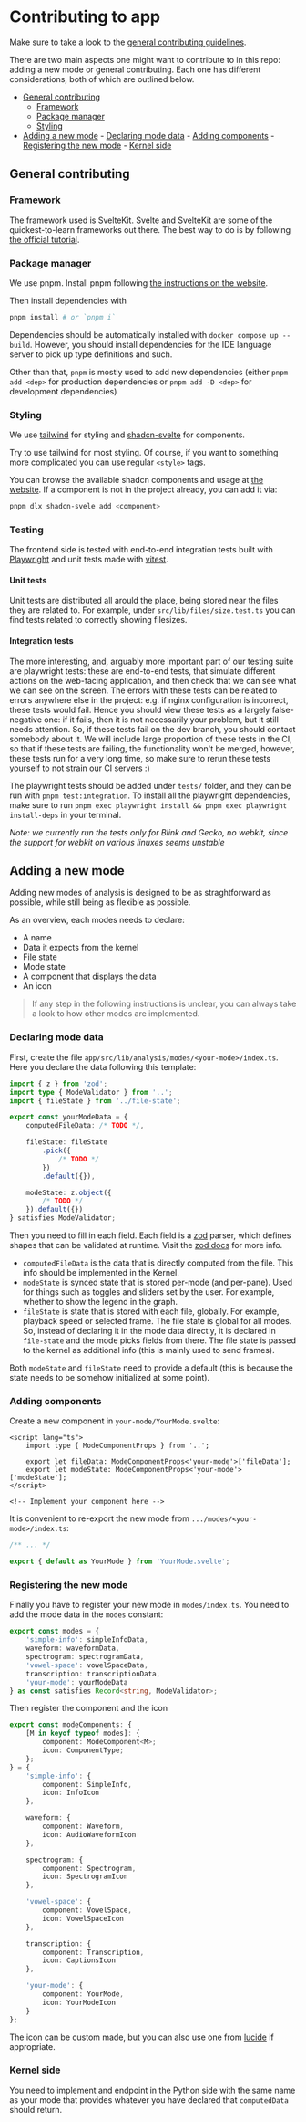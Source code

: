 # Contributing to app

Make sure to take a look to the [general contributing guidelines](../CONTRIBUTING.md).

There are two main aspects one might want to contribute to in this repo: adding a new mode or general contributing. Each one has different considerations, both of which are outlined below.

<!--toc:start-->

- [General contributing](#general-contributing)
  - [Framework](#framework)
  - [Package manager](#package-manager)
  - [Styling](#styling)
- [Adding a new mode](#adding-a-new-mode) - [Declaring mode data](#declaring-mode-data) - [Adding components](#adding-components) - [Registering the new mode](#registering-the-new-mode) - [Kernel side](#kernel-side)
<!--toc:end-->

## General contributing

### Framework

The framework used is SvelteKit. Svelte and SvelteKit are some of the quickest-to-learn frameworks out there. The best way to do is by following [the official tutorial](https://learn.svelte.dev).

### Package manager

We use pnpm. Install pnpm following [the instructions on the website](https://pnpm.io/installation).

Then install dependencies with

```bash
pnpm install # or `pnpm i`
```

Dependencies should be automatically installed with `docker compose up --build`. However, you should install dependencies for the IDE language server to pick up type definitions and such.

Other than that, `pnpm` is mostly used to add new dependencies (either `pnpm add <dep>` for production dependencies or `pnpm add -D <dep>` for development dependencies)

### Styling

We use [tailwind](TODO) for styling and [shadcn-svelte](https://www.shadcn-svelte.com/docs) for components.

Try to use tailwind for most styling. Of course, if you want to something more complicated you can use regular `<style>` tags.

You can browse the available shadcn components and usage at [the website](https://www.shadcn-svelte.com/docs). If a component is not in the project already, you can add it via:

```bash
pnpm dlx shadcn-svele add <component>
```

### Testing

The frontend side is tested with end-to-end integration tests built with [Playwright](https://playwright.dev/) and unit tests made with [vitest](https://vitest.dev/).

#### Unit tests

Unit tests are distributed all arould the place, being stored near the files they are related to. For example, under `src/lib/files/size.test.ts` you can find tests related to correctly showing filesizes.

#### Integration tests

The more interesting, and, arguably more important part of our testing suite are playwright tests: these are end-to-end tests, that simulate different actions on the web-facing application, and then check that we can see what we can see on the screen. The errors with these tests can be related to errors anywhere else in the project: e.g. if nginx configuration is incorrect, these tests would fail. Hence you should view these tests as a largely false-negative one: if it fails, then it is not necessarily your problem, but it still needs attention. So, if these tests fail on the dev branch, you should contact somebody about it. We will include large proportion of these tests in the CI, so that if these tests are failing, the functionality won't be merged, however, these tests run for a very long time, so make sure to rerun these tests yourself to not strain our CI servers :)

The playwright tests should be added under `tests/` folder, and they can be run with `pnpm test:integration`. To install all the playwright dependencies, make sure to run `pnpm exec playwright install && pnpm exec playwright install-deps` in your terminal.

_Note: we currently run the tests only for Blink and Gecko, no webkit, since the support for webkit on various linuxes seems unstable_

## Adding a new mode

Adding new modes of analysis is designed to be as straghtforward as possible, while still being as flexible as possible.

As an overview, each modes needs to declare:

- A name
- Data it expects from the kernel
- File state
- Mode state
- A component that displays the data
- An icon

> If any step in the following instructions is unclear, you can always take a look to how other modes are implemented.

### Declaring mode data

First, create the file `app/src/lib/analysis/modes/<your-mode>/index.ts`. Here you declare the data following this template:

```typescript
import { z } from 'zod';
import type { ModeValidator } from '..';
import { fileState } from '../file-state';

export const yourModeData = {
	computedFileData: /* TODO */,

	fileState: fileState
		.pick({
			/* TODO */
		})
		.default({}),

	modeState: z.object({
		/* TODO */
	}).default({})
} satisfies ModeValidator;
```

Then you need to fill in each field. Each field is a [zod](TODO) parser, which defines shapes that can be validated at runtime. Visit the [zod docs](TODO) for more info.

- `computedFileData` is the data that is directly computed from the file. This info should be implemented in the Kernel.
- `modeState` is synced state that is stored per-mode (and per-pane). Used for things such as toggles and sliders set by the user. For example, whether to show the legend in the graph.
- `fileState` is state that is stored with each file, globally. For example, playback speed or selected frame. The file state is global for all modes. So, instead of declaring it in the mode data directly, it is declared in `file-state` and the mode picks fields from there. The file state is passed to the kernel as additional info (this is mainly used to send frames).

Both `modeState` and `fileState` need to provide a default (this is because the state needs to be somehow initialized at some point).

### Adding components

Create a new component in `your-mode/YourMode.svelte`:

```svelte
<script lang="ts">
	import type { ModeComponentProps } from '..';

	export let fileData: ModeComponentProps<'your-mode'>['fileData'];
	export let modeState: ModeComponentProps<'your-mode'>['modeState'];
</script>

<!-- Implement your component here -->
```

It is convenient to re-export the new mode from `.../modes/<your-mode>/index.ts`:

```ts
/** ... */

export { default as YourMode } from 'YourMode.svelte';
```

### Registering the new mode

Finally you have to register your new mode in `modes/index.ts`. You need to add the mode data in the `modes` constant:

```ts
export const modes = {
	'simple-info': simpleInfoData,
	waveform: waveformData,
	spectrogram: spectrogramData,
	'vowel-space': vowelSpaceData,
	transcription: transcriptionData,
	'your-mode': yourModeData
} as const satisfies Record<string, ModeValidator>;
```

Then register the component and the icon

```ts
export const modeComponents: {
	[M in keyof typeof modes]: {
		component: ModeComponent<M>;
		icon: ComponentType;
	};
} = {
	'simple-info': {
		component: SimpleInfo,
		icon: InfoIcon
	},

	waveform: {
		component: Waveform,
		icon: AudioWaveformIcon
	},

	spectrogram: {
		component: Spectrogram,
		icon: SpectrogramIcon
	},

	'vowel-space': {
		component: VowelSpace,
		icon: VowelSpaceIcon
	},

	transcription: {
		component: Transcription,
		icon: CaptionsIcon
	},

	'your-mode': {
		component: YourMode,
		icon: YourModeIcon
	}
};
```

The icon can be custom made, but you can also use one from [lucide](https://lucide.dev/) if appropriate.

### Kernel side

You need to implement and endpoint in the Python side with the same name as your mode that provides whatever you have declared that `computedData` should return.
